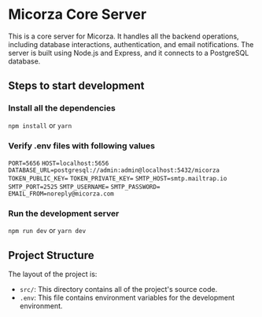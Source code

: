 # Micorza Core Server

This is a core server for Micorza. It handles all the backend operations, including database interactions, authentication, and email notifications. The server is built using Node.js and Express, and it connects to a PostgreSQL database.

## Steps to start development

### Install all the dependencies

`npm install` or `yarn`

### Verify .env files with following values

`PORT=5656`
`HOST=localhost:5656`
`DATABASE_URL=postgresql://admin:admin@localhost:5432/micorza`
`TOKEN_PUBLIC_KEY=`
`TOKEN_PRIVATE_KEY=`
`SMTP_HOST=smtp.mailtrap.io`
`SMTP_PORT=2525`
`SMTP_USERNAME=`
`SMTP_PASSWORD=`
`EMAIL_FROM=noreply@micorza.com`

### Run the development server

`npm run dev` or `yarn dev`

## Project Structure

The layout of the project is:

- `src/`: This directory contains all of the project's source code.
- `.env`: This file contains environment variables for the development environment.
